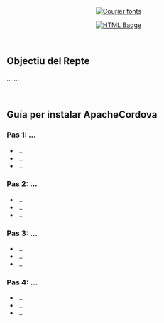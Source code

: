<div align="center">
<a href="https://www.fontspace.com/category/courier"><img src="https://see.fontimg.com/api/rf5/BWZ6d/N2NjMWFjYTM2M2M2NGYyMjhhZTg1NjliNWM4ZTJhMWMudHRm/QmxvYyBkZSBOb3Rlcw/shifty-notes-regular.png?r=fs&h=55&w=1000&fg=FFA086&bg=FFFFFF&tb=1&s=55" alt="Courier fonts"></a>
  
  <a href="#"><img src="https://img.shields.io/badge/HTML-%23E34F26.svg?logo=html5&logoColor=white" alt="HTML Badge"/></a>
</div>

<br>

## Objectiu del Repte
...
...

<br>


## Guía per instalar ApacheCordova
### Pas 1: ...
- ...
- ...
- ...

### Pas 2: ...
- ...
- ...
- ...

### Pas 3: ...
- ...
- ...
- ...

### Pas 4: ...
- ...
- ...
- ...
